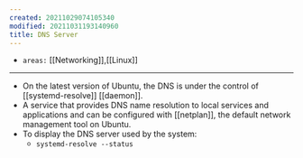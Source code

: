 ```yaml
---
created: 20211029074105340
modified: 20211031193140960
title: DNS Server
---
```


- `areas:` [[Networking]],[[Linux]]

---

- On the latest version of Ubuntu, the DNS is under the control of [[systemd-resolve]] [[daemon]].
- A service that provides DNS name resolution to local services and applications and can be configured with [[netplan]], the default network management tool on Ubuntu.
- To display the DNS server used by the system:
  - `systemd-resolve --status`
